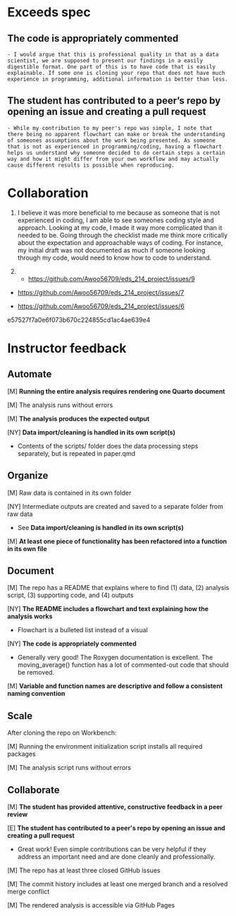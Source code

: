 

# Exceeds spec
  
  ##  The code is appropriately commented
    - I would argue that this is professional quality in that as a data scientist, we are supposed to present our findings in a easily digestible format. One part of this is to have code that is easily explainable. If some one is cloning your repo that does not have much experience in programming, additional information is better than less.
    
  ## The student has contributed to a peer’s repo by opening an issue and creating a pull request
    - While my contribution to my peer's repo was simple, I note that there being no apparent flowchart can make or break the understanding of someones assumptions about the work being presented. As someone that is not as experienced in programming/coding, having a flowchart helps us understand why someone decided to do certain steps a certain way and how it might differ from your own workflow and may actually cause different results is possible when reproducing.
    
# Collaboration

1) I believe it was more beneficial to me because as someone that is not experienced in coding, I am able to see someones coding style and approach. Looking at my code, I made it way more complicated than it needed to be.  Going through the checklist made me think more critically about the expectation and approachable ways of coding. For instance, my initial draft was not documented as much if someone looking through my code, would need to know how to code to understand. 
  
2) - https://github.com/Awoo56709/eds_214_project/issues/9

- https://github.com/Awoo56709/eds_214_project/issues/7

- https://github.com/Awoo56709/eds_214_project/issues/6

e57527f7a0e6f073b670c224855cd1ac4ae639e4

# Instructor feedback

## Automate

[M] **Running the entire analysis requires rendering one Quarto document**

[M] The analysis runs without errors

[M] **The analysis produces the expected output**

[NY] **Data import/cleaning is handled in its own script(s)**

- Contents of the scripts/ folder does the data processing steps separately, but is repeated in paper.qmd

## Organize

[M] Raw data is contained in its own folder

[NY] Intermediate outputs are created and saved to a separate folder from raw data

- See **Data import/cleaning is handled in its own script(s)**

[M] **At least one piece of functionality has been refactored into a function in its own file**

## Document

[M] The repo has a README that explains where to find (1) data, (2) analysis script, (3) supporting code, and (4) outputs

[NY] **The README includes a flowchart and text explaining how the analysis works**

- Flowchart is a bulleted list instead of a visual

[NY] **The code is appropriately commented**

- Generally very good! The Roxygen documentation is excellent. The moving_average() function has a lot of commented-out code that should be removed.

[M] **Variable and function names are descriptive and follow a consistent naming convention**

## Scale

After cloning the repo on Workbench:

[M] Running the environment initialization script installs all required packages

[M] The analysis script runs without errors

## Collaborate

[M] **The student has provided attentive, constructive feedback in a peer review**

[E] **The student has contributed to a peer's repo by opening an issue and creating a pull request**

- Great work! Even simple contributions can be very helpful if they address an important need and are done cleanly and professionally.

[M] The repo has at least three closed GitHub issues

[M] The commit history includes at least one merged branch and a resolved merge conflict

[M] The rendered analysis is accessible via GitHub Pages
